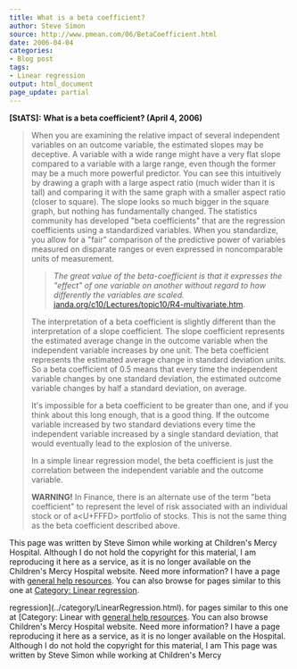 ```yaml
---
title: What is a beta coefficient?
author: Steve Simon
source: http://www.pmean.com/06/BetaCoefficient.html
date: 2006-04-04
categories:
- Blog post
tags:
- Linear regression
output: html_document
page_update: partial
---
```

**[StATS]:** **What is a beta coefficient? (April 4,
2006)**

> When you are examining the relative impact of several independent
> variables on an outcome variable, the estimated slopes may be
> deceptive. A variable with a wide range might have a very flat slope
> compared to a variable with a large range, even though the former may
> be a much more powerful predictor. You can see this intuitively by
> drawing a graph with a large aspect ratio (much wider than it is tall)
> and comparing it with the same graph with a smaller aspect ratio
> (closer to square). The slope looks so much bigger in the square
> graph, but nothing has fundamentally changed. The statistics community
> has developed "beta coefficients" that are the regression
> coefficients using a standardized variables. When you standardize, you
> allow for a "fair" comparison of the predictive power of variables
> measured on disparate ranges or even expressed in noncomparable units
> of measurement.
>
> > *The great value of the beta-coefficient is that it expresses the
> > "effect" of one variable on another without regard to how
> > differently the variables are scaled.*
> > [janda.org/c10/Lectures/topic10/R4-multivariate.htm](http://janda.org/c10/Lectures/topic10/R4-multivariate.htm).
>
> The interpretation of a beta coefficient is slightly different than
> the interpretation of a slope coefficient. The slope coefficient
> represents the estimated average change in the outcome variable when
> the independent variable increases by one unit. The beta coefficient
> represents the estimated average change in standard deviation units.
> So a beta coefficient of 0.5 means that every time the independent
> variable changes by one standard deviation, the estimated outcome
> variable changes by half a standard deviation, on average.
>
> It's impossible for a beta coefficient to be greater than one, and if
> you think about this long enough, that is a good thing. If the outcome
> variable increased by two standard deviations every time the
> independent variable increased by a single standard deviation, that
> would eventually lead to the explosion of the universe.
>
> In a simple linear regression model, the beta coefficient is just the
> correlation between the independent variable and the outcome variable.
>
> **WARNING!** In Finance, there is an alternate use of the term "beta
> coefficient" to represent the level of risk associated with an
> individual stock or of a<U+FFFD> portfolio of stocks. This is not the same
> thing as the beta coefficient described above.

This page was written by Steve Simon while working at Children's Mercy
Hospital. Although I do not hold the copyright for this material, I am
reproducing it here as a service, as it is no longer available on the
Children's Mercy Hospital website. Need more information? I have a page
with [general help resources](../GeneralHelp.html). You can also browse
for pages similar to this one at [Category: Linear
regression](../category/LinearRegression.html).
<!---More--->
regression](../category/LinearRegression.html).
for pages similar to this one at [Category: Linear
with [general help resources](../GeneralHelp.html). You can also browse
Children's Mercy Hospital website. Need more information? I have a page
reproducing it here as a service, as it is no longer available on the
Hospital. Although I do not hold the copyright for this material, I am
This page was written by Steve Simon while working at Children's Mercy

<!---Do not use
**[StATS]:** **What is a beta coefficient? (April 4,
This page was written by Steve Simon while working at Children's Mercy
Hospital. Although I do not hold the copyright for this material, I am
reproducing it here as a service, as it is no longer available on the
Children's Mercy Hospital website. Need more information? I have a page
with [general help resources](../GeneralHelp.html). You can also browse
for pages similar to this one at [Category: Linear
regression](../category/LinearRegression.html).
page_update: partial
--->

